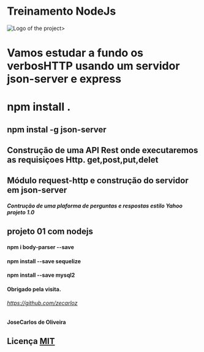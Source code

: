 # Treinamento NodeJs

![Logo of the project](https://encrypted-tbn0.gstatic.com/images?q=tbn:ANd9GcTsa0alt1oJcqt_IZ3JIUY5dMVcBlimLTF3Pg&usqp=CAU)>
 



#  Vamos estudar a fundo os verbosHTTP usando um servidor json-server e express
#  npm install .
## npm instal -g json-server
## Construção de uma API Rest onde executaremos as requisiçoes Http. get,post,put,delet 
## Módulo request-http e construção do servidor em json-server

##### Contrução de uma plaforma de perguntas e respostas estilo Yahoo projeto 1.0

## projeto 01 com nodejs
#### npm i body-parser --save
#### npm install --save sequelize
#### npm install --save mysql2



#### Obrigado pela visita.
###### https://github.com/zecarloz 
#### JoseCarlos de Oliveira

## Licença [MIT](https://choosealicense.com/licenses/mit/)

